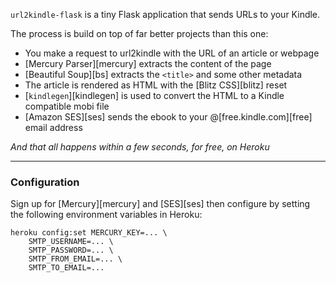 `url2kindle-flask` is a tiny Flask application that sends URLs to your Kindle.

The process is build on top of far better projects than this one:

- You make a request to url2kindle with the URL of an article or webpage
- [Mercury Parser][mercury] extracts the content of the page
- [Beautiful Soup][bs] extracts the `<title>` and some other metadata
- The article is rendered as HTML with the [Blitz CSS][blitz] reset
- [`kindlegen`][kindlegen] is used to convert the HTML to a Kindle compatible mobi file
- [Amazon SES][ses] sends the ebook to your @[free.kindle.com][free] email address

_And that all happens within a few seconds, for free, on Heroku_

---

### Configuration

Sign up for [Mercury][mercury] and [SES][ses] then configure by setting the following environment variables in Heroku:

```
heroku config:set MERCURY_KEY=... \
    SMTP_USERNAME=... \
    SMTP_PASSWORD=... \
    SMTP_FROM_EMAIL=... \
    SMTP_TO_EMAIL=...
```